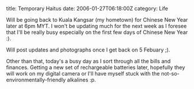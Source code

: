 title: Temporary Haitus
date: 2006-01-27T06:18:00Z
category: Life

Will be going back to Kuala Kangsar (my hometown) for Chinese New Year later at 6pm MYT. I won't be updating much for the next week as I foresee that I'll be really busy especially on the first few days of Chinese New Year :).

Will post updates and photographs once I get back on 5 Febuary ;).

Other than that, today's a busy day as I sort through all the bills and finances. Getting a new set of rechargeable batteries later, hopefully they will work on my digital camera or I'll have myself stuck with the not-so-environmentally-friendly alkalines :p.
